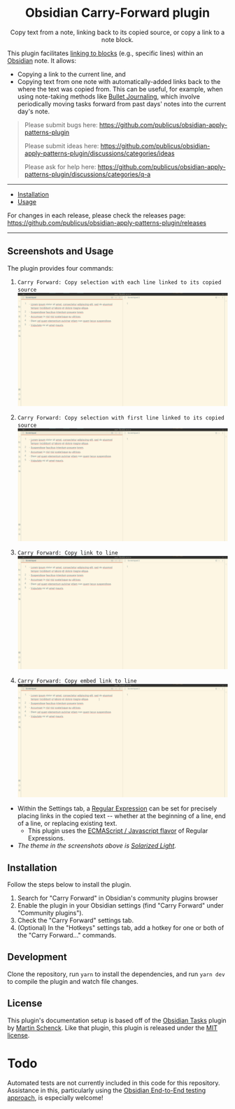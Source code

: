 <h1 align="center">Obsidian Carry-Forward plugin</h1>

<p align="center">Copy text from a note, linking back to its copied source, or copy a link to a note block</a>.</p>

This plugin facilitates [linking to blocks](https://help.obsidian.md/How+to/Link+to+blocks) (e.g., specific lines) within an [Obsidian](https://obsidian.md/) note. It allows:

- Copying a link to the current line, and
- Copying text from one note with automatically-added links back to the where the text was copied from. This can be useful, for example, when using note-taking methods like [Bullet Journaling](https://bulletjournal.com/blogs/bulletjournalist/migration), which involve periodically moving tasks forward from past days' notes into the current day's note.

> Please submit bugs here: https://github.com/publicus/obsidian-apply-patterns-plugin
>
> Please submit ideas here: https://github.com/publicus/obsidian-apply-patterns-plugin/discussions/categories/ideas
>
> Please ask for help here: https://github.com/publicus/obsidian-apply-patterns-plugin/discussions/categories/q-a

---

<ul>
    <li><a href="#installation">Installation</a></li>
    <li><a href="#usage">Usage</a></li>
</ul>

For changes in each release, please check the releases page: https://github.com/publicus/obsidian-apply-patterns-plugin/releases

---

## Screenshots and Usage

The plugin provides four commands:

1. `Carry Forward: Copy selection with each line linked to its copied source`  
  ![](docs/img/copy-selection-with-each-line-linked.gif)

2. `Carry Forward: Copy selection with first line linked to its copied source`  
  ![](docs/img/copy-selection-with-first-line-linked.gif)

3. `Carry Forward: Copy link to line`  
   ![](docs/img/copy-link-to-line.gif)

4. `Carry Forward: Copy embed link to line`  
   ![](docs/img/copy-embed-link-to-line.gif)

- Within the Settings tab, a [Regular Expression](https://www.regular-expressions.info) can be set for precisely placing links in the copied text -- whether at the beginning of a line, end of a line, or replacing existing text.
  - This plugin uses the [ECMAScript / Javascript flavor](https://www.regular-expressions.info/javascript.html) of Regular Expressions.
- *The theme in the screenshots above is [Solarized Light](https://github.com/Slowbad/obsidian-solarized).*

## Installation

Follow the steps below to install the plugin.

1. Search for "Carry Forward" in Obsidian's community plugins browser
2. Enable the plugin in your Obsidian settings (find "Carry Forward" under "Community plugins").
3. Check the "Carry Forward" settings tab.
4. (Optional) In the "Hotkeys" settings tab, add a hotkey for one or both of the "Carry Forward..." commands.

## Development
Clone the repository, run `yarn` to install the dependencies, and run `yarn dev` to compile the plugin and watch file changes.

## License

This plugin's documentation setup is based off of the [Obsidian Tasks](https://github.com/schemar/obsidian-tasks) plugin by [Martin Schenck](https://github.com/schemar). Like that plugin, this plugin is released under the [MIT license](./LICENSE).

# Todo

Automated tests are not currently included in this code for this repository. Assistance in this, particularly using the [Obsidian End-to-End testing approach](https://github.com/trashhalo/obsidian-plugin-e2e-test), is especially welcome!
